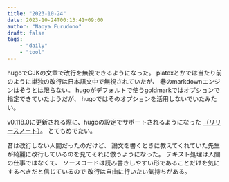 ```yaml
---
title: "2023-10-24"
date: 2023-10-24T00:13:41+09:00
author: "Naoya Furudono"
draft: false
tags:
    - "daily"
    - "tool"
---
```


hugoでCJKの文章で改行を無視できるようになった。
platexとかでは当たり前のように単独の改行は日本語文中で無視されていたが、
巷のmarkdownエンジンはそうとは限らない。
hugoがデフォルトで使うgoldmarkではオプションで指定できていたようだが、
hugoではそのオプションを活用しないでいたみたい。

v0.118.0に更新される際に、hugoの設定でサポートされるようになった
[（リリースノート）](https://github.com/gohugoio/hugo/releases/tag/v0.118.0)。
とてもめでたい。

昔は改行しない人間だったのだけど、
論文を書くときに教えてくれていた先生が綺麗に改行しているのを見てそれに倣うようになった。
テキスト処理は人間の仕事ではなくて、
ソースコードは読み書きしやすい形であることだけを気にするべきだと信じているので
改行は自由に行いたい気持ちがある。

